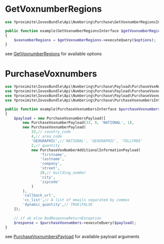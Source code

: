 # GetVoxnumberRegions

```php
use Yproximite\IovoxBundle\Api\Numbering\Purchase\GetVoxnumberRegionsInterface;

public function example(GetVoxnumberRegionsInterface $getVoxnumberRegions)
{
    $voxnumberRegions = $getVoxnumberRegions->executeQuery($options); 
}
```

see [GetVoxnumberRegions](../../src/Api/Numbering/Purchase/GetVoxnumberRegions.php) for available options

# PurchaseVoxnumbers

```php
use Yproximite\IovoxBundle\Api\Numbering\Purchase\Payload\PurchaseVoxNumberAdditionalInformationPayload;
use Yproximite\IovoxBundle\Api\Numbering\Purchase\Payload\PurchaseVoxnumberPayload;
use Yproximite\IovoxBundle\Api\Numbering\Purchase\Payload\PurchaseVoxnumbersPayload;
use Yproximite\IovoxBundle\Api\Numbering\Purchase\PurchaseVoxnumbersInterface;

public function example(PurchaseVoxnumbersInterface $purchaseVoxnumbers)
{
    $payload = new PurchaseVoxnumbersPayload([
        new PurchaseVoxnumberPayload(33, 9, 'NATIONAL', 1),
        new PurchaseVoxnumberPayload(
            33,// country_code
            4,// area_code
            'GEOGRAPHIC',//'NATIONAL', 'GEOGRAPHIC', 'TOLLFREE'
            2,// quantity
            new PurchaseVoxNumberAdditionalInformationPayload(
                'firstname', 
                'lastname',
                'company',
                'street',
                20,// building_number
                'city',
                'zipcode'
            )
        ),
        'callback_url',
        'cc_list',// A list of emails separated by commas
        'dynamic_quantity',// TRUE|FALSE
    ]);
    
    // if ok else BadResponseReturnException
    $response = $purchaseVoxnumbers->executeQuery($payload); 
}
```

see [PurchaseVoxnumbersPayload](../../src/Api/Numbering/Purchase/Payload/PurchaseVoxnumbersPayload.php) for available payload arguments
